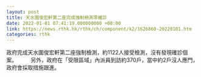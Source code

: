 ```yaml
---
layout: post
title: 天水圍俊宏軒第二座完成強制檢測零確診
date: 2022-01-01 07:41:19.000000000 +08:00
link: https://news.rthk.hk/rthk/ch/component/k2/1626860-20220101.htm
categories: rthk
---
```


政府完成天水圍俊宏軒第二座強制檢測，約1122人接受檢測，沒有發現確診個案。
　　 
另外，政府在「受限區域」內派員到訪約370戶，當中約2戶沒人應門，政府會採取措施跟進。
